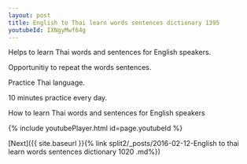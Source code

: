 ```yaml
---
layout: post
title: English to Thai learn words sentences dictionary 1395 
youtubeId: IXNgyMwf64g
---
```

 
 
Helps to learn Thai words and sentences for English speakers.

Opportunitiy to repeat the words sentences. 

Practice Thai language. 
 
10 minutes practice every day. 
 
How to learn Thai words and sentences for English speakers 
 
{% include youtubePlayer.html id=page.youtubeId %}
 
 
[Next]({{ site.baseurl }}{% link  split2/_posts/2016-02-12-English to thai learn words sentences dictionary 1020 .md%})
 
